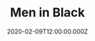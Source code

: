 ---
title: "Men in Black"
year: 1997
date: 2020-02-09T12:00:00.000Z
permalink: /almanac/movies/2020-02-09-men-in-black/index.html
rating: 3
---